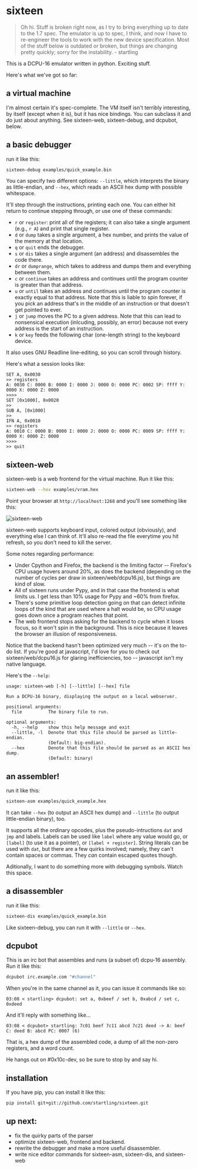 # sixteen

> Oh hi. Stuff is broken right now, as I try to bring everything up to date
> to the 1.7 spec. The emulator is up to spec, I think, and now I have to
> re-engineer the tools to work with the new device specification. Most of
> the stuff below is outdated or broken, but things are changing pretty
> quickly; sorry for the instability. - startling

This is a DCPU-16 emulator written in python. Exciting stuff.

Here's what we've got so far:

## a virtual machine 

I'm almost certain it's spec-complete. The VM itself isn't terribly interesting, by itself (except when it is), but it has nice bindings. You can subclass it and do just about anything. See sixteen-web, sixteen-debug, and dcpubot, below.

## a basic debugger

run it like this:

````sh
sixteen-debug examples/quick_example.bin
````

You can specify two different options: `--little`, which interprets the binary as little-endian, and `--hex`, which reads an ASCII hex dump with possible whitespace.

It'll step through the instructions, printing each one. You can either hit return to continue stepping through, or use one of these commands:

* `r` or `register`: print all of the registers; it can also take a single argument (e.g., `r A`) and print that single register.
* `d` or `dump` takes a single argument, a hex number, and prints the value of the memory at that location.
* `q` or `quit` ends the debugger.
* `s` or `dis` takes a single argument (an address) and disassembles the code there.
* `dr` or `dumprange`, which takes to address and dumps them and everything between them.
* `c` or `continue` takes an address and continues until the program counter is greater than that address.
* `u` or `until` takes an address and continues until the program counter is exactly equal to that address. Note that this is liable to spin forever, if you pick an address that's in the middle of an instruction or that doesn't get pointed to ever.
* `j` or `jump` moves the PC to a given address. Note that this can lead to nonsensical execution (inlcuding, possibly, an error) because not every address is the start of an instruction.
* `k` or `key` feeds the following char (one-length string) to the keyboard device.

It also uses GNU Readline line-editing, so you can scroll through history.

Here's what a session looks like:

````
SET A, 0x0030
>> registers
A: 0030 C: 0000 B: 0000 I: 0000 J: 0000 O: 0000 PC: 0002 SP: ffff Y: 0000 X: 0000 Z: 0000
>>>> 
SET [0x1000], 0x0020
>> 
SUB A, [0x1000]
>> 
IFN A, 0x0010
>> registers
A: 0010 C: 0000 B: 0000 I: 0000 J: 0000 O: 0000 PC: 0009 SP: ffff Y: 0000 X: 0000 Z: 0000
>>>> 
>> quit
````

## sixteen-web

sixteen-web is a web frontend for the virtual machine. Run it like this:

````sh
sixteen-web --hex examples/vram.hex
````

Point your browser at `http://localhost:1268` and you'll see something like this:

![sixteen-web](https://github.com/startling/sixteen/blob/master/sixteen.png?raw=true)

sixteen-web supports keyboard input, colored output (obviously), and everything else I can think of. It'll also re-read the file everytime you hit refresh, so you don't need to kill the server. 

Some notes regarding performance:

* Under Cpython and Firefox, the backend is the limiting factor -- Firefox's CPU usage hovers around 20%, as does the backend (depending on the number of cycles per draw in sixteen/web/dcpu16.js), but things are kind of slow.
* All of sixteen runs under Pypy, and in that case the frontend is what limits us. I get less than 10% usage for Pypy and ~60% from firefox.
* There's some primitive loop detection going on that can detect infinite loops of the kind that are used where a halt would be, so CPU usage goes down once a program reaches that point.
* The web frontend stops asking for the backend to cycle when it loses focus, so it won't spin in the background. This is nice because it leaves the browser an illusion of responsiveness.

Notice that the backend hasn't been optimized very much -- it's on the to-do list. If you're good at javascript, I'd love for you to check out sixteen/web/dcpu16.js for glaring inefficiencies, too -- javascript isn't my native language.

Here's the `--help`:

````
usage: sixteen-web [-h] [--little] [--hex] file

Run a DCPU-16 binary, displaying the output on a local webserver.

positional arguments:
  file          The binary file to run.

optional arguments:
  -h, --help    show this help message and exit
  --little, -l  Denote that this file should be parsed as little-endian.
                (Default: big-endian).
  --hex         Denote that this file should be parsed as an ASCII hex dump.
                (Default: binary)
````

## an assembler!

run it like this:

````sh
sixteen-asm examples/quick_example.hex
````

It can take `--hex` (to output an ASCII hex dump) and `--little` (to output little-endian binary), too.

It supports all the ordinary opcodes, plus the pseudo-intructions `dat` and `jmp` and labels. Labels can be used like `label` where any value would go, or `[label]` (to use it as a pointer), or `[label + register]`. String literals can be used with `dat`, but there are a few quirks involved; namely, they can't contain spaces or commas. They *can* contain escaped quotes though.

Aditionally, I want to do something more with debugging symbols. Watch this space.

## a disassembler

run it like this:

````sh
sixteen-dis examples/quick_example.bin
````

Like sixteen-debug, you can run it with `--little` or `--hex`.


## dcpubot

This is an irc bot that assembles and runs (a subset of) dcpu-16 assembly. Run it like this:

````sh
dcpubot irc.example.com "#channel"
````

When you're in the same channel as it, you can issue it commands like so:

````
03:08 < startling> dcpubot: set a, 0xbeef / set b, 0xabcd / set c, 0xdeed
````

And it'll reply with something like...

````
03:08 < dcpubot> startling: 7c01 beef 7c11 abcd 7c21 deed -> A: beef C: deed B: abcd PC: 0007 (6)
````

That is, a hex dump of the assembled code, a dump of all the non-zero registers, and a word count.

He hangs out on #0x10c-dev, so be sure to stop by and say hi.


## installation

If you have pip, you can install it like this:

````sh
pip install git+git://github.com/startling/sixteen.git
````

## up next:

* fix the quirky parts of the parser
* optimize sixteen-web, frontend and backend.
* rewrite the debugger and make a more useful disassembler.
* write nice editor commands for sixteen-asm, sixteen-dis, and sixteen-web
